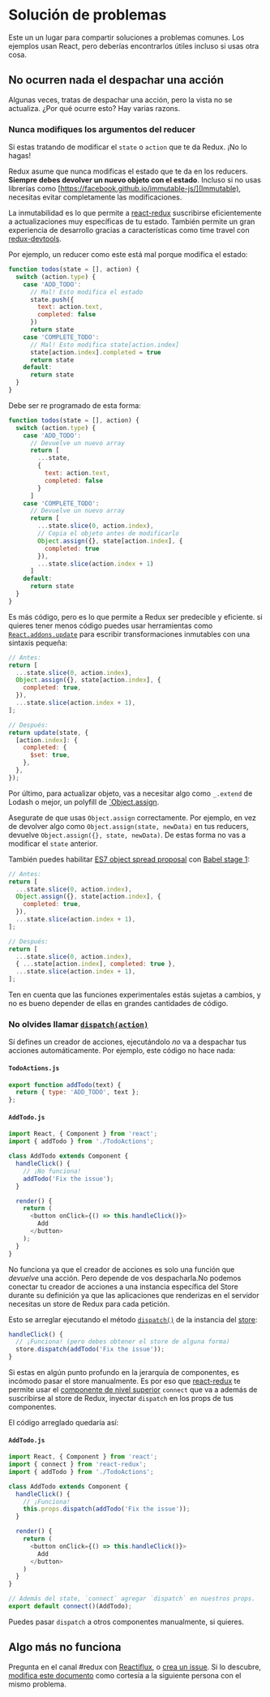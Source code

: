# Solución de problemas

Este un un lugar para compartir soluciones a problemas comunes.
Los ejemplos usan React, pero deberías encontrarlos útiles incluso si usas otra cosa.

## No ocurren nada el despachar una acción
Algunas veces, tratas de despachar una acción, pero la vista no se actualiza. ¿Por qué ocurre esto? Hay varias razons.

### Nunca modifiques los argumentos del reducer
Si estas tratando de modificar el `state` o `action` que te da Redux. ¡No lo hagas!

Redux asume que nunca modificas el estado que te da en los reducers. **Siempre debes devolver un nuevo objeto con el estado**. Incluso si no usas librerías como [https://facebook.github.io/immutable-js/](Immutable), necesitas evitar completamente las modificaciones.

La inmutabilidad es lo que permite a [react-redux](https://github.com/gaearon/react-redux) suscribirse eficientemente a actualizaciones muy específicas de tu estado. También permite un gran experiencia de desarrollo gracias a características como time travel con [redux-devtools](http://github.com/gaearon/redux-devtools).

Por ejemplo, un reducer como este está mal porque modifica el estado:
```javascript
function todos(state = [], action) {
  switch (action.type) {
    case 'ADD_TODO':
      // Mal! Esto modifica el estado
      state.push({
        text: action.text,
        completed: false
      })
      return state
    case 'COMPLETE_TODO':
      // Mal! Esto modifica state[action.index]
      state[action.index].completed = true
      return state
    default:
      return state
  }
}
```
Debe ser re programado de esta forma:
```javascript
function todos(state = [], action) {
  switch (action.type) {
    case 'ADD_TODO':
      // Devuelve un nuevo array
      return [
        ...state,
        {
          text: action.text,
          completed: false
        }
      ]
    case 'COMPLETE_TODO':
      // Devuelve un nuevo array
      return [
        ...state.slice(0, action.index),
        // Copia el objeto antes de modificarlo
        Object.assign({}, state[action.index], {
          completed: true
        }),
        ...state.slice(action.index + 1)
      ]
    default:
      return state
  }
}
```
Es más código, pero es lo que permite a Redux ser predecible y eficiente. si quieres tener menos código puedes usar herramientas como [`React.addons.update`](https://facebook.github.io/react/docs/update.html) para escribir transformaciones inmutables con una sintaxis pequeña:
```javascript
// Antes:
return [
  ...state.slice(0, action.index),
  Object.assign({}, state[action.index], {
    completed: true,
  }),
  ...state.slice(action.index + 1),
];

// Después:
return update(state, {
  [action.index]: {
    completed: {
      $set: true,
    },
  },
});
```
Por último, para actualizar objeto, vas a necesitar algo como `_.extend` de Lodash o mejor, un polyfill de [`Object.assign](https://developer.mozilla.org/en/docs/Web/JavaScript/Reference/Global_Objects/Object/assign).

Asegurate de que usas `Object.assign` correctamente. Por ejemplo, en vez de devolver algo como `Object.assign(state, newData)` en tus reducers, devuelve `Object.assign({}, state, newData)`. De estas forma no vas a modificar el `state` anterior.

También puedes habilitar [ES7 object spread proposal](https://github.com/sebmarkbage/ecmascript-rest-spread) con [Babel stage 1](http://babeljs.io/docs/usage/experimental/):
```javascript
// Antes:
return [
  ...state.slice(0, action.index),
  Object.assign({}, state[action.index], {
    completed: true,
  }),
  ...state.slice(action.index + 1),
];

// Después:
return [
  ...state.slice(0, action.index),
  { ...state[action.index], completed: true },
  ...state.slice(action.index + 1),
];
```
Ten en cuenta que las funciones experimentales estás sujetas a cambios, y no es bueno depender de ellas en grandes cantidades de código.

### No olvides llamar [`dispatch(action)`](http://redux.js.org/docs/api/Store.html#dispatch)
Sí defines un creador de acciones, ejecutándolo *no* va a despachar tus acciones automáticamente. Por ejemplo, este código no hace nada:

#### **`TodoActions.js`**
```javascript
export function addTodo(text) {
  return { type: 'ADD_TODO', text };
};
```

#### **`AddTodo.js`**
```javascript
import React, { Component } from 'react';
import { addTodo } from './TodoActions';

class AddTodo extends Component {
  handleClick() {
    // ¡No funciona!
    addTodo('Fix the issue');
  }

  render() {
    return (
      <button onClick={() => this.handleClick()}>
        Add
      </button>
    );
  }
}
```
No funciona ya que el creador de acciones es solo una función que *devuelve* una acción. Pero depende de vos despacharla.No podemos conectar tu creador de acciones a una instancia específica del Store durante su definición ya que las aplicaciones que renderizas en el servidor necesitas un store de Redux para cada petición.

Esto se arreglar ejecutando el método [`dispatch()`](http://redux.js.org/docs/api/Store.html#dispatch) de la instancia del [store](http://redux.js.org/docs/api/Store.html):
```javascript
handleClick() {
  // ¡Funciona! (pero debes obtener el store de alguna forma)
  store.dispatch(addTodo('Fix the issue'));
}
```
Si estas en algún punto profundo en la jerarquía de componentes, es incómodo pasar el store manualmente. Es por eso que [react-redux](https://github.com/gaearon/react-redux) te permite usar el [componente de nivel superior](https://medium.com/@dan_abramov/mixins-are-dead-long-live-higher-order-components-94a0d2f9e750) `connect` que va a además de suscribirse al store de Redux, inyectar `dispatch` en los props de tus componentes.

El código arreglado quedaría así:

#### **`AddTodo.js`**
```javascript
import React, { Component } from 'react';
import { connect } from 'react-redux';
import { addTodo } from './TodoActions';

class AddTodo extends Component {
  handleClick() {
    // ¡Funciona!
    this.props.dispatch(addTodo('Fix the issue'));
  }

  render() {
    return (
      <button onClick={() => this.handleClick()}>
        Add
      </button>
    )
  }
}

// Además del state, `connect` agregar `dispatch` en nuestros props.
export default connect()(AddTodo);
```
Puedes pasar `dispatch` a otros componentes manualmente, si quieres.

## Algo más no funciona
Pregunta en el canal #redux con [Reactiflux](http://reactiflux.com/), o [crea un issue](https://github.com/rackt/redux/issues).
Si lo descubre, [modifica este documento](https://github.com/rackt/redux/edit/master/docs/Troubleshooting.md) como cortesía a la siguiente persona con el mismo problema.


